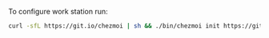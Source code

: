 To configure work station run:

```bash
curl -sfL https://git.io/chezmoi | sh && ./bin/chezmoi init https://github.com/aaronnbrock/dotfiles && ./bin/chezmoi apply
```